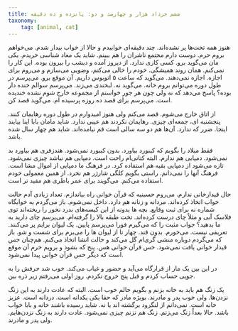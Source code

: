 ```yaml
---
title: ششم خرداد هزار و چهارصد و دو: پانزده و ده دقیقه
taxonomy:
    tag: [animal, cat]
---
```


هنوز همه تخت‌ها پر نشده‌اند. چند دقیقه‌ای خوابیدم و حالا از خواب بیدار شدم. می‌خواهم بروم حرم. دوست دارم مجتمع ناشران را هم ببینم. شاید یک معاد شناسی خریدم. یکی مان می‌گوید برو. کسی کاری ندارد. از دیروز آمده و دیشب را بیرون بوده. این کار را نمی‌کنم. همان روند همیشگی. خودم را خالی می‌کنم، وضویی می‌سازم و می‌روم برای اجازه. اجازه نمی‌دهند. می‌گوید که ساعت ۵ اتوبوس داریم. آن موقع برو. می‌پرسم در طول دوره می‌توانم بروم خانه. می‌گوید نه. لبخندی می‌زند. می‌پرسم سوالم خنده دار بوده؟ پاسخ می‌دهد که نه ولی چون هر جور خواستم از مجموعه خارج شوم نشده خندیده است. می‌پرسم برای قصد ده روزه پرسیده ام. می‌گوید قصد کن.

از اتاق خارج می‌شوم. قصد می‌کنم ولی هنوز امیدوارم در طول دوره رهایمان کنند. پنجشنبه ای، جمعه‌ای چیزی.
رهایمان نکردند هم عیبی ندارد. شاید مامان بابا اینا بیایند اینجا. ضرر که ندارد. آن‌ها هم دو سه سالی است قم نیامده‌اند. شاید هم چهار سال شده باشد.

فقط میلاد را بگویم که کیبورد بیاورد. بدون کیبورد نمی‌شود. هندزفری هم بیاورد بد نمی‌شود. دمپایی هم ندارم. البته کتانی‌ام راحت است. دمپایی هم نباشد چیزی نمی‌شود. تازه می‌شود از دمپایی بقیه هم استفاده کرد. در فرهنگ ما دمپایی از اموال مشا است. فرهنگ آنها را نمی‌دانم. راستی بگویم کلگی شارژر هم نخرد. از همین معمولی خودم استفاده می‌کنم. می‌گویند برای عمر باطری هم مفید تر است.

حال قیدارخانی ندارم. می‌روم حسینیه که قرآن خوانی راه بیاندازم. تعداد زیادی آدم حالت خواب اتخاذ کرده‌اند. مردانه و زنانه هم دارد. داخل نمی‌شوم. باز می‌گردم به خوابگاه شماره نه برای ثبت وقایع. بچه ها یدونه از این کیسه‌های بدرد نخور را ریخته‌اند توی فلاسک آبی و مثلاً چای درست کرده‌اند. تخت طبقه بالا را گرفته‌ام. می‌پرسم چای دارید به ما بدهید؟ جواب مثبت را که می‌گیرم فورا می‌پرسم پایین. یک لیوان برایم پر می‌کنند. تعریفی نیست. می‌خورم. بدون قند. چهار تا از لیوان ها را می‌برم برای شست و شو. باز که می‌گردم دوباره منشی گری‌ام گل می‌کند و حالت انشا اتخاذ می‌کنم. هم‌چنان حس قیدار خوانی یافت نمی‌شود. حس قرآن خوانی هس. پنج که بشود و برویم حرم آن موقع است که دیگر حس قرآن خوانی پیدا نمی‌شود.

در این بین یک مار از قرارگاه می‌آید و حضور و غیاب می‌کند. خوب شد حرفش را به جویی حساب کردم و قبل پنج خروج نکردم. روز اولی می‌رفتم زیر ذره بین.

یک زنگ هم باید به خانه بزنم و بگویم حالم خوب است. البته که عادت دارند به این زنگ نزدن‌ها. ولی خوب پدر و مادرند. بویژه مادر که حقا یکی یکدانه است. دردانه است. عزیز خانه است. نمی‌دانم از لنگرود برگشته اند یا نه. شاید رسیده باشند خانه و بابا خواب باشد. حالا بعداً زنگ می‌زنم. زنگ هم نزنم چیزی نمی‌شود. عادت دارند به زنگ نزدن‌هایم. ولی پدر و مادرند. 